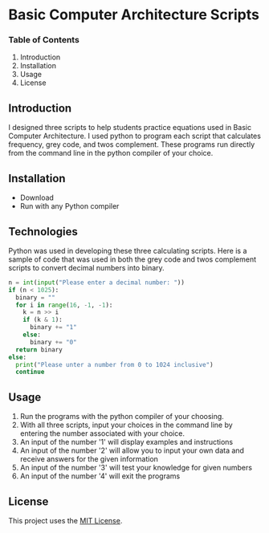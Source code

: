 # Basic Computer Architecture Scripts

### Table of Contents
1. Introduction
2. Installation
3. Usage
4. License

## Introduction
I designed three scripts to help students practice equations used in Basic Computer Architecture. I used python to program each script that calculates frequency, grey code, and twos complement. These programs run directly from the command line in the python compiler of your choice.

## Installation
* Download
* Run with any Python compiler

## Technologies
Python was used in developing these three calculating scripts. Here is a sample of code that was used in both the grey code and twos complement scripts to convert decimal numbers into binary.
```python
n = int(input("Please enter a decimal number: "))
if (n < 1025):
  binary = ""
  for i in range(16, -1, -1):  
    k = n >> i
    if (k & 1): 
      binary += "1"
    else: 
      binary += "0"
  return binary
else:
  print("Please unter a number from 0 to 1024 inclusive")
  continue
```

## Usage
1. Run the programs with the python compiler of your choosing.
2. With all three scripts, input your choices in the command line by entering the number associated with your choice.
3. An input of the number '1' will display examples and instructions
4. An input of the number '2' will allow you to input your own data and receive answers for the given information
5. An input of the number '3' will test your knowledge for given numbers
6. An input of the number '4' will exit the programs

## License
This project uses the [MIT License](https://github.com/emmalong6/Capstone/blob/main/LICENSE).
